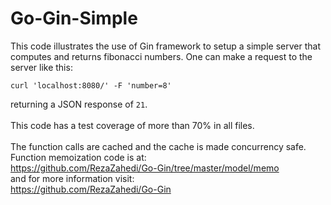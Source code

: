 # Go-Gin-Simple
This code illustrates the use of Gin framework to setup a simple server that computes and returns
fibonacci numbers. One can make a request to the server like this:

    curl 'localhost:8080/' -F 'number=8'
returning a JSON response of `21`.  
<br>This code has a test coverage of more than 70% in all files.  
<br>The function calls are cached and the cache is made concurrency safe.  
Function memoization code is at: <br> https://github.com/RezaZahedi/Go-Gin/tree/master/model/memo
<br> and for more information visit: <br> https://github.com/RezaZahedi/Go-Gin